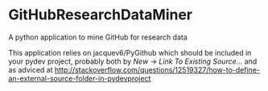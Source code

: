 GitHubResearchDataMiner
=======================

A python application to mine GitHub for research data

This application relies on jacquev6/PyGithub which should be included in your pydev
project, probably both by *New -> Link To Existing Source...* and as adviced
at http://stackoverflow.com/questions/12519327/how-to-define-an-external-source-folder-in-pydevproject


